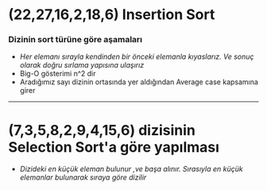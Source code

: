 # (22,27,16,2,18,6) Insertion Sort
### Dizinin sort türüne göre aşamaları
- *Her elemanı sırayla kendinden bir önceki elemanla kıyaslarız. Ve sonuç olarak doğru sırlama yapısına ulaşırız*
- Big-O gösterimi n^2 dir
- Aradığımız sayı dizinin ortasında yer aldığından Average case kapsamına girer

***
# (7,3,5,8,2,9,4,15,6) dizisinin Selection Sort'a göre yapılması
- *Dizideki en küçük eleman bulunur ,ve başa alınır. Sırasıyla en küçük elemanlar bulunarak sıraya göre dizilir*
